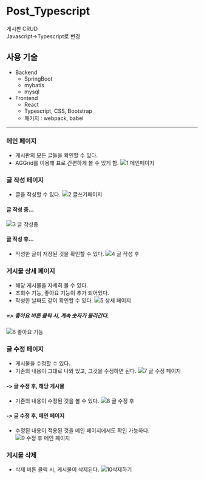 # Post_Typescript
게시판 CRUD      
Javascript->Typescript로 변경

## 사용 기술
* Backend
  * SpringBoot
  * mybatis
  * mysql
* Frontend
  * React
  * Typescript, CSS, Bootstrap
  * 패키지 : webpack, babel
 
----
### 메인 페이지
* 게시판의 모든 글들을 확인할 수 있다.
* AGGrid를 이용해 표로 간편하게 볼 수 있게 함.
![1  메인페이지](https://user-images.githubusercontent.com/71022026/175185832-bcf3649e-f281-40fa-9401-e369856f21bb.PNG)

### 글 작성 페이지
* 글을 작성할 수 있다.
![2  글쓰기페이지](https://user-images.githubusercontent.com/71022026/175186047-724cb546-f39b-4d5f-bb02-ef4bde8d8ede.PNG)

#### 글 작성 중...
![3  글 작성중](https://user-images.githubusercontent.com/71022026/175186109-4b9a0c89-826e-48ee-88f7-73c543e4263e.PNG)

#### 글 작성 후...
* 작성한 글이 저장된 것을 확인할 수 있다.
![4  글 작성 후](https://user-images.githubusercontent.com/71022026/175186475-fb0d4c51-4104-4455-a8a4-fba07f98c74a.PNG)

### 게시물 상세 페이지
* 해당 게시물을 자세히 볼 수 있다.
* 조회수 기능, 좋아요 기능이 추가 되어있다.
* 작성한 날짜도 같이 확인할 수 있다.
![5  상세 페이지](https://user-images.githubusercontent.com/71022026/175186581-27e584f5-8b7d-4c32-8b0b-586df51a932d.PNG)

##### => 좋아요 버튼 클릭 시, 계속 숫자가 올라간다.
![6  좋아요 기능](https://user-images.githubusercontent.com/71022026/175186808-3bebd591-8062-4337-b982-6f77a9599a5f.PNG)

### 글 수정 페이지
* 게시물을 수정할 수 있다.
* 기존의 내용이 그대로 나와 있고, 그것을 수정하면 된다.
![7  글 수정 페이지](https://user-images.githubusercontent.com/71022026/175186715-21c68a10-ae5e-4659-8d1d-93b6fd9af222.PNG)

#### -> 글 수정 후, 해당 게시물
* 기존의 내용이 수정된 것을 볼 수 있다.
![8  글 수정 후](https://user-images.githubusercontent.com/71022026/175186875-0d4a3c5f-1749-45f4-a7f0-0ea79f25a649.PNG)

#### -> 글 수정 후, 메인 페이지
* 수정된 내용이 적용된 것을 메인 페이지에서도 확인 가능하다.
![9  수정 후 메인 페이지](https://user-images.githubusercontent.com/71022026/175186972-65f98da3-c9b6-40ac-bd02-35cf31ebc5ca.PNG)

### 게시물 삭제
* 삭제 버튼 클릭 시, 게시물이 삭제된다.
![10삭제하기](https://user-images.githubusercontent.com/71022026/175187081-8cf89c48-af8b-4f6c-9abd-54cec642cc13.PNG)
